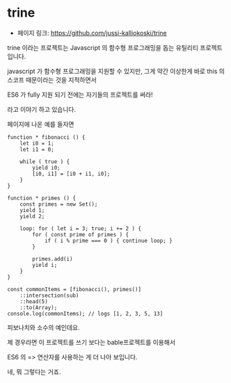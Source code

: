 # trine

- 페이지 링크: https://github.com/jussi-kalliokoski/trine

trine 이라는 프로젝트는 Javascript 의 함수형 프로그래밍을 돕는 유틸리티 프로젝트입니다.

javascript 가 함수형 프로그래밍을 지원할 수 있지만, 그게 약간 이상한게 바로 this 의 스코프 때문이라는 것을 지적하면서

ES6 가 fully 지원 되기 전에는 자기들의 프로젝트를 써라!

라고 이야기 하고 있습니다.

페이지에 나온 예를 들자면

```
function * fibonacci () {
    let i0 = 1;
    let i1 = 0;

    while ( true ) {
        yield i0;
        [i0, i1] = [i0 + i1, i0];
    }
}

function * primes () {
    const primes = new Set();
    yield 1;
    yield 2;

    loop: for ( let i = 3; true; i += 2 ) {
        for ( const prime of primes ) {
            if ( i % prime === 0 ) { continue loop; }
        }

        primes.add(i)
        yield i;
    }
}

const commonItems = [fibonacci(), primes()]
    ::intersection(sub)
    ::head(5)
    ::to(Array);
console.log(commonItems); // logs [1, 2, 3, 5, 13]
```

피보나치와 소수의 예인데요.

제 경우라면 이 프로젝트를 쓰기 보다는 bable프로젝트를 이용해서

ES6 의 => 연산자를 사용하는 게 더 나아 보입니다.

네, 뭐 그렇다는 거죠.
